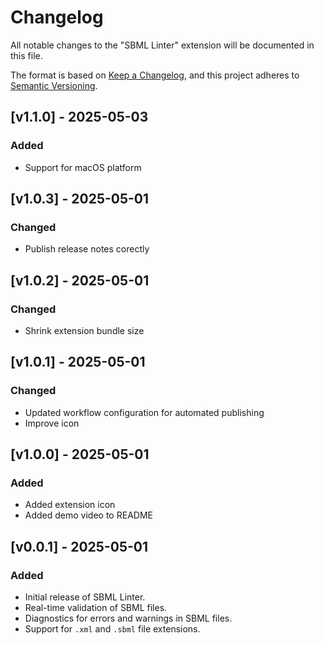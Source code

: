# Changelog

All notable changes to the "SBML Linter" extension will be documented in this file.

The format is based on [Keep a Changelog](https://keepachangelog.com/), and this project adheres to [Semantic Versioning](https://semver.org/).

## [v1.1.0] - 2025-05-03
### Added
- Support for macOS platform

## [v1.0.3] - 2025-05-01
### Changed
- Publish release notes corectly

## [v1.0.2] - 2025-05-01
### Changed
- Shrink extension bundle size

## [v1.0.1] - 2025-05-01
### Changed
- Updated workflow configuration for automated publishing
- Improve icon

## [v1.0.0] - 2025-05-01
### Added
- Added extension icon
- Added demo video to README

## [v0.0.1] - 2025-05-01
### Added
- Initial release of SBML Linter.
- Real-time validation of SBML files.
- Diagnostics for errors and warnings in SBML files.
- Support for `.xml` and `.sbml` file extensions.